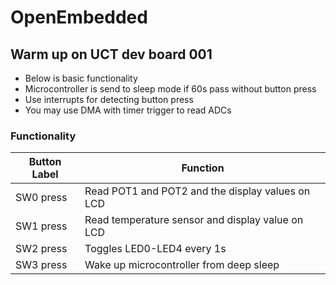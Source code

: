 # OpenEmbedded
## Warm up on UCT dev board 001
- Below is basic functionality
- Microcontroller is send to sleep mode if 60s pass without button press
- Use interrupts for detecting button press
- You may use DMA with timer trigger to read ADCs
### Functionality
| Button Label          |Function                                         |
| ----------------------|-------------------------------------------------|
| SW0 press             | Read POT1 and POT2 and the display values on LCD|
| SW1 press             | Read temperature sensor and display value on LCD|
| SW2 press             | Toggles LED0-LED4 every 1s                      |
| SW3 press             | Wake up microcontroller from deep sleep         |  